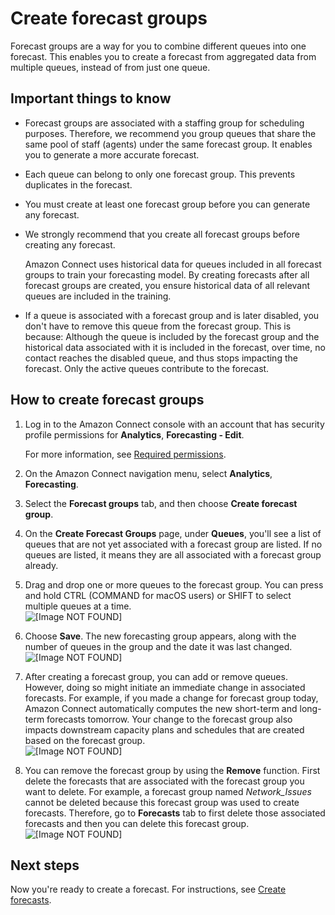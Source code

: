 # Create forecast groups<a name="create-forecast-groups"></a>

Forecast groups are a way for you to combine different queues into one forecast\. This enables you to create a forecast from aggregated data from multiple queues, instead of from just one queue\. 

## Important things to know<a name="important-things-create-forecast-groups"></a>
+ Forecast groups are associated with a staffing group for scheduling purposes\. Therefore, we recommend you group queues that share the same pool of staff \(agents\) under the same forecast group\. It enables you to generate a more accurate forecast\.
+ Each queue can belong to only one forecast group\. This prevents duplicates in the forecast\. 
+ You must create at least one forecast group before you can generate any forecast\. 
+ We strongly recommend that you create all forecast groups before creating any forecast\. 

  Amazon Connect uses historical data for queues included in all forecast groups to train your forecasting model\. By creating forecasts after all forecast groups are created, you ensure historical data of all relevant queues are included in the training\.
+ If a queue is associated with a forecast group and is later disabled, you don't have to remove this queue from the forecast group\. This is because: Although the queue is included by the forecast group and the historical data associated with it is included in the forecast, over time, no contact reaches the disabled queue, and thus stops impacting the forecast\. Only the active queues contribute to the forecast\.

## How to create forecast groups<a name="howto-create-forecast-groups"></a>

1. Log in to the Amazon Connect console with an account that has security profile permissions for **Analytics**, **Forecasting \- Edit**\. 

   For more information, see [Required permissions](required-optimization-permissions.md)\. 

1. On the Amazon Connect navigation menu, select **Analytics**, **Forecasting**\.

1. Select the **Forecast groups** tab, and then choose **Create forecast group**\.

1. On the **Create Forecast Groups** page, under **Queues**, you'll see a list of queues that are not yet associated with a forecast group are listed\. If no queues are listed, it means they are all associated with a forecast group already\.

1. Drag and drop one or more queues to the forecast group\. You can press and hold CTRL \(COMMAND for macOS users\) or SHIFT to select multiple queues at a time\.  
![\[Image NOT FOUND\]](http://docs.aws.amazon.com/connect/latest/adminguide/images/wfm-drag-drop-queues-to-forecast-group.png)

1. Choose **Save**\. The new forecasting group appears, along with the number of queues in the group and the date it was last changed\.  
![\[Image NOT FOUND\]](http://docs.aws.amazon.com/connect/latest/adminguide/images/wfm-forecasting-group.png)

1. After creating a forecast group, you can add or remove queues\. However, doing so might initiate an immediate change in associated forecasts\. For example, if you made a change for forecast group today, Amazon Connect automatically computes the new short\-term and long\-term forecasts tomorrow\. Your change to the forecast group also impacts downstream capacity plans and schedules that are created based on the forecast group\.  
![\[Image NOT FOUND\]](http://docs.aws.amazon.com/connect/latest/adminguide/images/wfm-forcasting-create-forecast-group.png)

1. You can remove the forecast group by using the **Remove** function\. First delete the forecasts that are associated with the forecast group you want to delete\. For example, a forecast group named *Network\_Issues* cannot be deleted because this forecast group was used to create forecasts\. Therefore, go to **Forecasts** tab to first delete those associated forecasts and then you can delete this forecast group\.  
![\[Image NOT FOUND\]](http://docs.aws.amazon.com/connect/latest/adminguide/images/wfm-forecasting-delete-forecast-group.png)

## Next steps<a name="nextsteps-create-forecast-groups"></a>

Now you're ready to create a forecast\. For instructions, see [Create forecasts](create-forecasts.md)\.